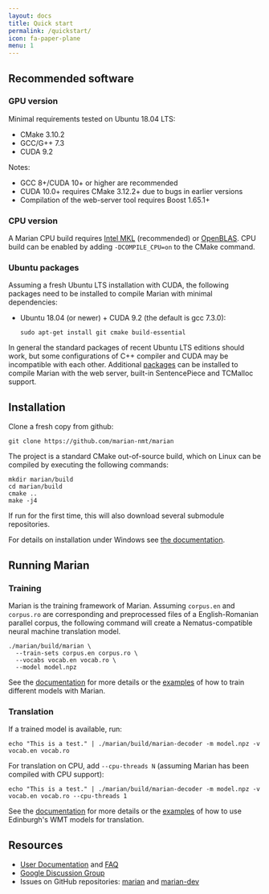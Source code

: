 ```yaml
---
layout: docs
title: Quick start
permalink: /quickstart/
icon: fa-paper-plane
menu: 1
---
```


## Recommended software

### GPU version

Minimal requirements tested on Ubuntu 18.04 LTS:

 - CMake 3.10.2
 - GCC/G++ 7.3
 - CUDA 9.2

Notes:

* GCC 8+/CUDA 10+ or higher are recommended
* CUDA 10.0+ requires CMake 3.12.2+ due to bugs in earlier versions
* Compilation of the web-server tool requires Boost 1.65.1+


### CPU version

A Marian CPU build requires [Intel MKL](https://software.intel.com/en-us/mkl)
(recommended) or [OpenBLAS](https://www.openblas.net/).
CPU build can be enabled by adding `-DCOMPILE_CPU=on` to the CMake command.


### Ubuntu packages

Assuming a fresh Ubuntu LTS installation with CUDA, the following packages need to be
installed to compile Marian with minimal dependencies:

* Ubuntu 18.04 (or newer) + CUDA 9.2 (the default is gcc 7.3.0):

      sudo apt-get install git cmake build-essential

In general the standard packages of recent Ubuntu LTS editions should work, but
some configurations of C++ compiler and CUDA may be incompatible with each
other.
Additional [packages](/docs/#ubuntu-packages) can be installed to compile
Marian with the web server, built-in SentencePiece and TCMalloc support.


## Installation

Clone a fresh copy from github:

    git clone https://github.com/marian-nmt/marian

The project is a standard CMake out-of-source build, which on Linux can be compiled by executing the
following commands:

    mkdir marian/build
    cd marian/build
    cmake ..
    make -j4

If run for the first time, this will also download several submodule repositories.

For details on installation under Windows see [the documentation](/docs/#compilation-on-windows).


## Running Marian

### Training

Marian is the training framework of Marian. Assuming `corpus.en` and
`corpus.ro` are corresponding and preprocessed files of a English-Romanian
parallel corpus, the following command will create a Nematus-compatible neural
machine translation model.

    ./marian/build/marian \
      --train-sets corpus.en corpus.ro \
      --vocabs vocab.en vocab.ro \
      --model model.npz

See the [documentation](/docs/#training) for more details or the
[examples](/examples/#examples) of how to train different models with Marian.

### Translation

If a trained model is available, run:

    echo "This is a test." | ./marian/build/marian-decoder -m model.npz -v vocab.en vocab.ro

For translation on CPU, add `--cpu-threads N` (assuming Marian has been
compiled with CPU support):

    echo "This is a test." | ./marian/build/marian-decoder -m model.npz -v vocab.en vocab.ro --cpu-threads 1

See the [documentation](/docs/#translation) for more details or the
[examples](/examples/#examples) of how to use Edinburgh's WMT models for
translation.


## Resources

- [User Documentation](/docs) and [FAQ](/faq)
- [Google Discussion Group](https://groups.google.com/forum/#!forum/marian-nmt)
- Issues on GitHub repositories: [marian](https://github.com/marian-nmt/marian)
  and [marian-dev](https://github.com/marian-nmt/marian-dev)

